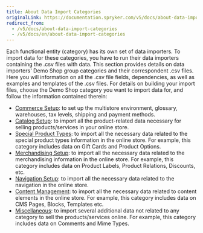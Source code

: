 ```yaml
---
title: About Data Import Categories
originalLink: https://documentation.spryker.com/v5/docs/about-data-import-categories
redirect_from:
  - /v5/docs/about-data-import-categories
  - /v5/docs/en/about-data-import-categories
---
```


Each functional entity (category) has its own set of data importers. To import data for these categories, you have to run their data importers containing the .csv files with data. 
This section provides details on data importers' Demo Shop group categories and their correspondent .csv files. Here you will information on all the .csv file fields, dependencies, as well as examples and templates of the .csv files.
For details on building your import files, choose the Demo Shop category you want to import data for, and follow the information contained therein:

* [Commerce Setup](https://documentation.spryker.com/docs/en/commerce-setup): to set up the multistore environment, glossary, warehouses, tax levels, shipping and payment methods.
* [Catalog Setup](https://documentation.spryker.com/docs/en/catalog-setup): to import all the product-related data necessary for selling products/services in your online store.
* [Special Product Types](https://documentation.spryker.com/docs/en/special-product-types): to import all the necessary data related to the special product types information in the online store. For example, this category includes data on Gift Cards and Product Options.
* [Merchandising Setup](https://documentation.spryker.com/docs/en/merchandising-setup): to import all the necessary data related to the merchandising information in the online store. For example, this category includes data on Product Labels, Product Relations, Discounts, etc.
* [Navigation Setup](https://documentation.spryker.com/docs/en/navigation-setup): to import all the necessary data related to the navigation in the online store.
* [Content Management](https://documentation.spryker.com/docs/en/content-management):  to import all the necessary data related to content elements in the online store.  For example, this category includes data on CMS Pages, Blocks, Templates etc.
* [Miscellaneous](https://documentation.spryker.com/docs/en/miscellaneous): to import several additional data not related to any category to sell the products/services online. For example, this category includes data on Comments and Mime Types.
